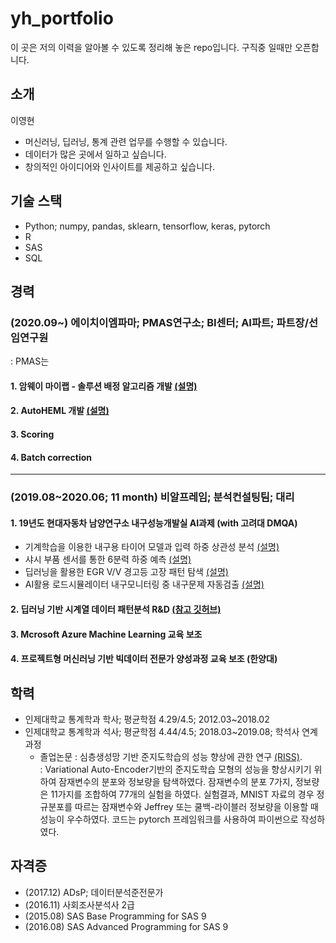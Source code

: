 # yh_portfolio
이 곳은 저의 이력을 알아볼 수 있도록 정리해 놓은 repo입니다. 구직중 일때만 오픈합니다.

## 소개
이영현  

+ 머신러닝, 딥러닝, 통계 관련 업무를 수행할 수 있습니다.
+ 데이터가 많은 곳에서 일하고 싶습니다.
+ 창의적인 아이디어와 인사이트를 제공하고 싶습니다.

## 기술 스택
+ Python; numpy, pandas, sklearn, tensorflow, keras, pytorch
+ R
+ SAS
+ SQL

## 경력

### (2020.09~) 에이치이엠파마; PMAS연구소; BI센터; AI파트; 파트장/선임연구원
: PMAS는 

#### 1. 암웨이 마이랩 - 솔루션 배정 알고리즘 개발 [(설명)](./HEMPharma/1_solution_assign_algorithm.md)

#### 2. AutoHEML 개발 [(설명)](./HEMPharma/2_AutoHEML.md)

#### 3. Scoring

#### 4. Batch correction

* * *

### (2019.08~2020.06; 11 month) 비알프레임; 분석컨설팅팀; 대리

#### 1. 19년도 현대자동차 남양연구소 내구성능개발실 AI과제 (with 고려대 DMQA)

+ 기계학습을 이용한 내구용 타이어 모델과 입력 하중 상관성 분석 [(설명)](http://dmqm.korea.ac.kr/research/projects/49)   
+ 샤시 부품 센서를 통한 6분력 하중 예측 [(설명)](http://dmqm.korea.ac.kr/research/projects/50)  
+ 딥러닝을 활용한 EGR V/V 경고등 고장 패턴 탐색 [(설명)](http://dmqm.korea.ac.kr/research/projects/44)  
+ AI활용 로드시뮬레이터 내구모니터링 중 내구문제 자동검출 [(설명)](http://dmqm.korea.ac.kr/research/projects/45)  

#### 2. 딥러닝 기반 시계열 데이터 패턴분석 R&D [(참고 깃허브)](https://github.com/zhoushengisnoob/DeepClustering)
  
#### 3. Mcrosoft Azure Machine Learning 교육 보조

#### 4. 프로젝트형 머신러닝 기반 빅데이터 전문가 양성과정 교육 보조 (한양대)

## 학력
+ 인제대학교 통계학과 학사; 평균학점 4.29/4.5; 2012.03~2018.02
+ 인제대학교 통계학과 석사; 평균학점 4.44/4.5; 2018.03~2019.08; 학석사 연계과정
  + 졸업논문 : 심층생성망 기반 준지도학습의 성능 향상에 관한 연구 [(RISS)](http://www.riss.kr/search/detail/DetailView.do?p_mat_type=be54d9b8bc7cdb09&control_no=2d92862e4ed1bb73ffe0bdc3ef48d419).  
: Variational Auto-Encoder기반의 준지도학습 모형의 성능을 향상시키기 위하여 잠재변수의 분포와 정보량을 탐색하였다. 잠재변수의 분포 7가지, 정보량은 11가지를 조합하여 77개의 실험을 하였다. 실험결과, MNIST 자료의 경우 정규분포를 따르는 잠재변수와 Jeffrey 또는 쿨백-라이블러 정보량을 이용할 때 성능이 우수하였다. 코드는 pytorch 프레임워크를 사용하여 파이썬으로 작성하였다.

## 자격증
+ (2017.12) ADsP; 데이터분석준전문가
+ (2016.11) 사회조사분석사 2급
+ (2015.08) SAS Base Programming for SAS 9
+ (2016.08) SAS Advanced Programming for SAS 9
